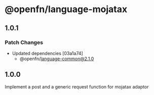 # @openfn/language-mojatax

## 1.0.1

### Patch Changes

- Updated dependencies [03a1a74]
  - @openfn/language-common@2.1.0

## 1.0.0

Implement a post and a generic request function for mojatax adaptor
